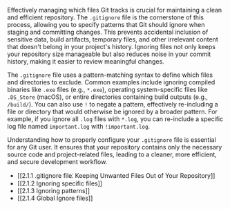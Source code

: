 Effectively managing which files Git tracks is crucial for maintaining a clean and efficient repository. The `.gitignore` file is the cornerstone of this process, allowing you to specify patterns that Git should ignore when staging and committing changes. This prevents accidental inclusion of sensitive data, build artifacts, temporary files, and other irrelevant content that doesn't belong in your project's history. Ignoring files not only keeps your repository size manageable but also reduces noise in your commit history, making it easier to review meaningful changes.

The `.gitignore` file uses a pattern-matching syntax to define which files and directories to exclude. Common examples include ignoring compiled binaries like `.exe` files (e.g., `*.exe`), operating system-specific files like `.DS_Store` (macOS), or entire directories containing build outputs (e.g., `/build/`). You can also use `!` to negate a pattern, effectively re-including a file or directory that would otherwise be ignored by a broader pattern. For example, if you ignore all `.log` files with `*.log`, you can re-include a specific log file named `important.log` with `!important.log`.

Understanding how to properly configure your `.gitignore` file is essential for any Git user. It ensures that your repository contains only the necessary source code and project-related files, leading to a cleaner, more efficient, and secure development workflow.

- [[2.1.1 .gitignore file⁚ Keeping Unwanted Files Out of Your Repository]]
- [[2.1.2 Ignoring specific files]]
- [[2.1.3 Ignoring patterns]]
- [[2.1.4 Global Ignore files]]